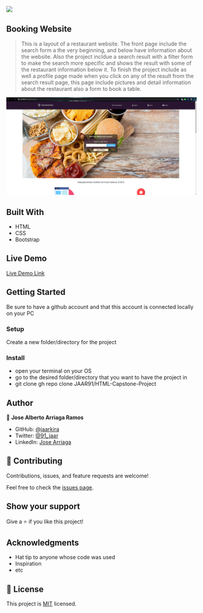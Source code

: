 ![](https://img.shields.io/badge/Microverse-blueviolet)

## Booking Website

> This is a layout of a restaurant website. The front page include the search form a the very beginning, and below have information about the website. Also the project incldue a search result with a filter form to make the search more specific and shows the result with some of the restaurant information below it. To finish the project include as well a profile page made when you click on any of the result from the search result page, this page include pictures and detail information about the restaurant also a form to book a table.

![screenshot](./Resources/pagescrenshoot.png)

## Built With

- HTML
- CSS
- Bootstrap

## Live Demo

[Live Demo Link](https://jaar91.github.io/HTML-Capstone-Project/)


## Getting Started

Be sure to have a github account and that this account is connected locally on your PC

### Setup

Create a new folder/directory for the project

### Install

- open your terminal on your OS
- go to the desired folder/directory that you want to have the project in
- git clone gh repo clone JAAR91/HTML-Capstone-Project

## Author

👤 **Jose Alberto Arriaga Ramos**

- GitHub: [@jaarkira](https://github.com/jaarkira )
- Twitter: [@91_jaar](https://twitter.com/91_jaar )
- LinkedIn: [Jose Arriaga](https://www.linkedin.com/in/jose-arriaga-63a851204/)

## 🤝 Contributing

Contributions, issues, and feature requests are welcome!

Feel free to check the [issues page](issues/).

## Show your support

Give a ⭐️ if you like this project!

## Acknowledgments

- Hat tip to anyone whose code was used
- Inspiration
- etc

## 📝 License

This project is [MIT](lic.url) licensed.
